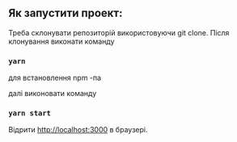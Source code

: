 ## Як запустити проект:

Треба склонувати репозиторій використовуючи git clone.
Після клонування виконати команду

### `yarn`  

для встановлення npm -па

далі виконовати команду 

### `yarn start `

Відрити  [http://localhost:3000](http://localhost:3000) в браузері.
